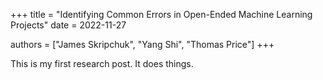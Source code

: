 +++
title = "Identifying Common Errors in Open-Ended Machine Learning Projects"
date = 2022-11-27

authors = ["James Skripchuk", "Yang Shi", "Thomas Price"]
+++

This is my first research post. It does things.

<!-- more -->